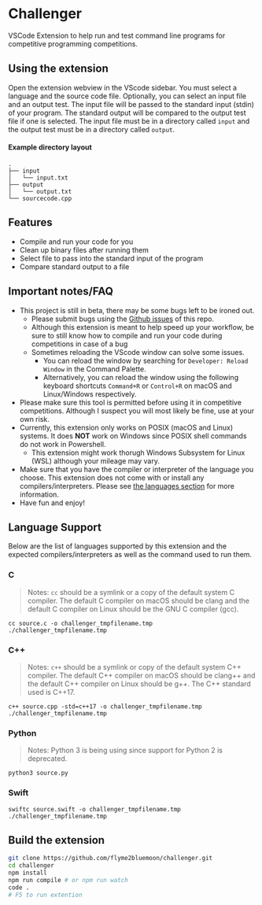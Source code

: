 # Challenger

VSCode Extension to help run and test command line programs for competitive programming competitions.

## Using the extension

Open the extension webview in the VScode sidebar. You must select a language and the source code file. Optionally, you can select an input file and an output test. The input file will be passed to the standard input (stdin) of your program. The standard output will be compared to the output test file if one is selected. The input file must be in a directory called `input` and the output test must be in a directory called `output`.

#### Example directory layout

```
.
├── input
│   └── input.txt
├── output
│   └── output.txt
└── sourcecode.cpp
```

## Features

- Compile and run your code for you
- Clean up binary files after running them
- Select file to pass into the standard input of the program
- Compare standard output to a file

## Important notes/FAQ

- This project is still in beta, there may be some bugs left to be ironed out.
    - Please submit bugs using the [Github issues](https://github.com/flyme2bluemoon/challenger/issues) of this repo.
    - Although this extension is meant to help speed up your workflow, be sure to still know how to compile and run your code during competitions in case of a bug
    - Sometimes reloading the VScode window can solve some issues.
        - You can reload the window by searching for `Developer: Reload Window` in the Command Palette.
        - Alternatively, you can reload the window using the following keyboard shortcuts `Command+R` or `Control+R` on macOS and Linux/Windows respectively.
- Please make sure this tool is permitted before using it in competitive competitions. Although I suspect you will most likely be fine, use at your own risk.
- Currently, this extension only works on POSIX (macOS and Linux) systems. It does **NOT** work on Windows since POSIX shell commands do not work in Powershell.
    - This extension might work thorugh Windows Subsystem for Linux (WSL) although your mileage may vary.
- Make sure that you have the compiler or interpreter of the language you choose. This extension does not come with or install any compilers/interpreters. Please see [the languages section](#language-support) for more information.
- Have fun and enjoy!

## Language Support

Below are the list of languages supported by this extension and the expected compilers/interpreters as well as the command used to run them.

### C

> Notes: `cc` should be a symlink or a copy of the default system C compiler. The default C compiler on macOS should be clang and the default C compiler on Linux should be the GNU C compiler (gcc).

```
cc source.c -o challenger_tmpfilename.tmp
./challenger_tmpfilename.tmp
```

### C++

> Notes: `c++` should be a symlink or copy of the default system C++ compiler. The default C++ compiler on macOS should be clang++ and the default C++ compiler on Linux should be g++. The C++ standard used is C++17.

```
c++ source.cpp -std=c++17 -o challenger_tmpfilename.tmp
./challenger_tmpfilename.tmp
```

### Python

> Notes: Python 3 is being using since support for Python 2 is deprecated.

```
python3 source.py
```

### Swift

```
swiftc source.swift -o challenger_tmpfilename.tmp
./challenger_tmpfilename.tmp
```

## Build the extension

```sh
git clone https://github.com/flyme2bluemoon/challenger.git
cd challenger
npm install
npm run compile # or npm run watch
code .
# F5 to run extention
```
